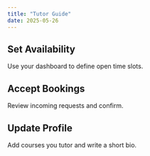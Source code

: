 ```yaml
---
title: "Tutor Guide"
date: 2025-05-26
---
```


## Set Availability
Use your dashboard to define open time slots.

## Accept Bookings
Review incoming requests and confirm.

## Update Profile
Add courses you tutor and write a short bio.
